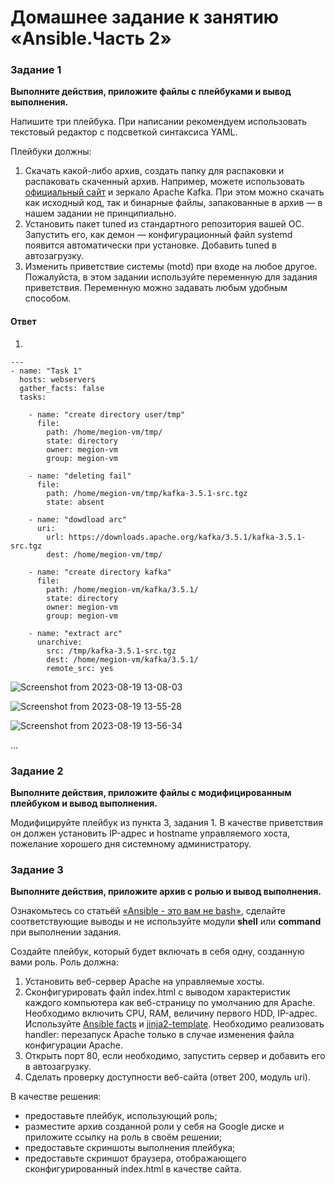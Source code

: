 # Домашнее задание к занятию «Ansible.Часть 2»

### Задание 1

**Выполните действия, приложите файлы с плейбуками и вывод выполнения.**

Напишите три плейбука. При написании рекомендуем использовать текстовый редактор с подсветкой синтаксиса YAML.

Плейбуки должны: 

1. Скачать какой-либо архив, создать папку для распаковки и распаковать скаченный архив. Например, можете использовать [официальный сайт](https://kafka.apache.org/downloads) и зеркало Apache Kafka. При этом можно скачать как исходный код, так и бинарные файлы, запакованные в архив — в нашем задании не принципиально.
2. Установить пакет tuned из стандартного репозитория вашей ОС. Запустить его, как демон — конфигурационный файл systemd появится автоматически при установке. Добавить tuned в автозагрузку.
3. Изменить приветствие системы (motd) при входе на любое другое. Пожалуйста, в этом задании используйте переменную для задания приветствия. Переменную можно задавать любым удобным способом.

#### Ответ
1.
```
---
- name: "Task 1"
  hosts: webservers
  gather_facts: false
  tasks:
   
    - name: "create directory user/tmp"
      file:
        path: /home/megion-vm/tmp/
        state: directory
        owner: megion-vm
        group: megion-vm
   
    - name: "deleting fail"
      file:
        path: /home/megion-vm/tmp/kafka-3.5.1-src.tgz
        state: absent
   
    - name: "dowdload arc"
      uri:
        url: https://downloads.apache.org/kafka/3.5.1/kafka-3.5.1-src.tgz
        dest: /home/megion-vm/tmp/
       
    - name: "create directory kafka"
      file:
        path: /home/megion-vm/kafka/3.5.1/
        state: directory
        owner: megion-vm
        group: megion-vm
   
    - name: "extract arc"
      unarchive:
        src: /tmp/kafka-3.5.1-src.tgz
        dest: /home/megion-vm/kafka/3.5.1/
        remote_src: yes
```
![Screenshot from 2023-08-19 13-08-03](https://github.com/megasts/home_works/assets/71494027/a50b46fc-33a0-474e-a632-7bae9cca86eb)

![Screenshot from 2023-08-19 13-55-28](https://github.com/megasts/home_works/assets/71494027/fb91acb1-b7df-49f3-96d9-1b0bce6022bf)

![Screenshot from 2023-08-19 13-56-34](https://github.com/megasts/home_works/assets/71494027/0e29efbf-46d6-4ccf-bb7f-7ae8ccab67fc)


...

### Задание 2

**Выполните действия, приложите файлы с модифицированным плейбуком и вывод выполнения.** 

Модифицируйте плейбук из пункта 3, задания 1. В качестве приветствия он должен установить IP-адрес и hostname управляемого хоста, пожелание хорошего дня системному администратору. 



### Задание 3

**Выполните действия, приложите архив с ролью и вывод выполнения.**

Ознакомьтесь со статьёй [«Ansible - это вам не bash»](https://habr.com/ru/post/494738/), сделайте соответствующие выводы и не используйте модули **shell** или **command** при выполнении задания.

Создайте плейбук, который будет включать в себя одну, созданную вами роль. Роль должна:

1. Установить веб-сервер Apache на управляемые хосты.
2. Сконфигурировать файл index.html c выводом характеристик каждого компьютера как веб-страницу по умолчанию для Apache. Необходимо включить CPU, RAM, величину первого HDD, IP-адрес.
Используйте [Ansible facts](https://docs.ansible.com/ansible/latest/playbook_guide/playbooks_vars_facts.html) и [jinja2-template](https://linuxways.net/centos/how-to-use-the-jinja2-template-in-ansible/). Необходимо реализовать handler: перезапуск Apache только в случае изменения файла конфигурации Apache.
4. Открыть порт 80, если необходимо, запустить сервер и добавить его в автозагрузку.
5. Сделать проверку доступности веб-сайта (ответ 200, модуль uri).

В качестве решения:
- предоставьте плейбук, использующий роль;
- разместите архив созданной роли у себя на Google диске и приложите ссылку на роль в своём решении;
- предоставьте скриншоты выполнения плейбука;
- предоставьте скриншот браузера, отображающего сконфигурированный index.html в качестве сайта.
